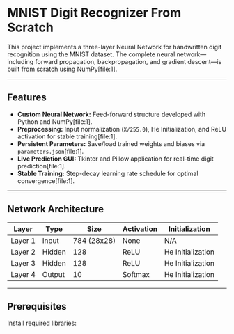 # MNIST Digit Recognizer From Scratch

This project implements a three-layer Neural Network for handwritten digit recognition using the MNIST dataset. The complete neural network—including forward propagation, backpropagation, and gradient descent—is built from scratch using NumPy[file:1].

---

## Features

- **Custom Neural Network:** Feed-forward structure developed with Python and NumPy[file:1].
- **Preprocessing:** Input normalization (`X/255.0`), He Initialization, and ReLU activation for stable training[file:1].
- **Persistent Parameters:** Save/load trained weights and biases via `parameters.json`[file:1].
- **Live Prediction GUI:** Tkinter and Pillow application for real-time digit prediction[file:1].
- **Stable Training:** Step-decay learning rate schedule for optimal convergence[file:1].

---

## Network Architecture

| Layer   | Type   | Size       | Activation | Initialization   |
|---------|--------|------------|------------|------------------|
| Layer 1 | Input  | 784 (28x28)| None       | N/A              |
| Layer 2 | Hidden | 128        | ReLU       | He Initialization|
| Layer 3 | Hidden | 128        | ReLU       | He Initialization|
| Layer 4 | Output | 10         | Softmax    | He Initialization|

---

## Prerequisites

Install required libraries:
